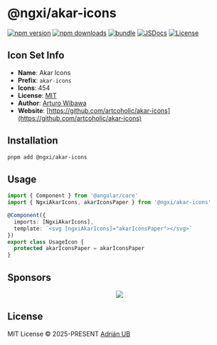 # @ngxi/akar-icons

[![npm version][npm-version-src]][npm-version-href]
[![npm downloads][npm-downloads-src]][npm-downloads-href]
[![bundle][bundle-src]][bundle-href]
[![JSDocs][jsdocs-src]][jsdocs-href]
[![License][license-src]][license-href]

## Icon Set Info

- **Name**: Akar Icons
- **Prefix**: `akar-icons`
- **Icons**: 454
- **License**: [MIT](https://github.com/artcoholic/akar-icons/blob/master/LICENSE)
- **Author**: [Arturo Wibawa](https://github.com/artcoholic/akar-icons)
- **Website**: [https://github.com/artcoholic/akar-icons](https://github.com/artcoholic/akar-icons)

## Installation

```sh
pnpm add @ngxi/akar-icons
```

## Usage

```ts
import { Component } from '@angular/core'
import { NgxiAkarIcons, akarIconsPaper } from '@ngxi/akar-icons'

@Component({
  imports: [NgxiAkarIcons],
  template: `<svg [ngxiAkarIcons]="akarIconsPaper"></svg>`
})
export class UsageIcon {
  protected akarIconsPaper = akarIconsPaper
}
```

## Sponsors

<p align="center">
  <a href="https://cdn.jsdelivr.net/gh/adrian-ub/static/sponsors.svg">
    <img src='https://cdn.jsdelivr.net/gh/adrian-ub/static/sponsors.svg'/>
  </a>
</p>

## License

MIT License © 2025-PRESENT [Adrián UB](https://github.com/adrian-ub)

<!-- Badges -->

[npm-version-src]: https://img.shields.io/npm/v/@ngxi/akar-icons?style=flat&colorA=080f12&colorB=1fa669
[npm-version-href]: https://npmjs.com/package/@ngxi/akar-icons
[npm-downloads-src]: https://img.shields.io/npm/dm/@ngxi/akar-icons?style=flat&colorA=080f12&colorB=1fa669
[npm-downloads-href]: https://npmjs.com/package/@ngxi/akar-icons
[bundle-src]: https://img.shields.io/bundlephobia/minzip/@ngxi/akar-icons?style=flat&colorA=080f12&colorB=1fa669&label=minzip
[bundle-href]: https://bundlephobia.com/result?p=@ngxi/akar-icons
[license-src]: https://img.shields.io/npm/l/@ngxi/akar-icons?style=flat&colorA=080f12&colorB=1fa669
[license-href]: https://github.com/adrian-ub/ngxi/blob/main/LICENSE
[jsdocs-src]: https://img.shields.io/badge/jsdocs-reference-080f12?style=flat&colorA=080f12&colorB=1fa669
[jsdocs-href]: https://www.jsdocs.io/package/@ngxi/akar-icons

